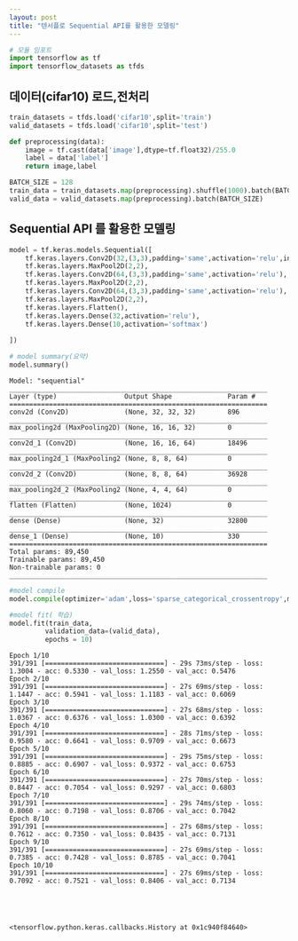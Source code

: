 ```yaml
---
layout: post
title: "텐서플로 Sequential API를 활용한 모델링"
---
```


```python
# 모듈 임포트
import tensorflow as tf
import tensorflow_datasets as tfds
```

## 데이터(cifar10) 로드,전처리


```python
train_datasets = tfds.load('cifar10',split='train')
valid_datasets = tfds.load('cifar10',split='test')

def preprocessing(data):
    image = tf.cast(data['image'],dtype=tf.float32)/255.0
    label = data['label']
    return image,label

BATCH_SIZE = 128
train_data = train_datasets.map(preprocessing).shuffle(1000).batch(BATCH_SIZE)
valid_data = valid_datasets.map(preprocessing).batch(BATCH_SIZE)
```

## Sequential API 를 활용한 모델링


```python
model = tf.keras.models.Sequential([
    tf.keras.layers.Conv2D(32,(3,3),padding='same',activation='relu',input_shape=(32,32,3)), # 32x32x32
    tf.keras.layers.MaxPool2D(2,2),                                                          # 16x16x32
    tf.keras.layers.Conv2D(64,(3,3),padding='same',activation='relu'),                       # 16x16x64
    tf.keras.layers.MaxPool2D(2,2),                                                          # 8x8x64
    tf.keras.layers.Conv2D(64,(3,3),padding='same',activation='relu'),                       # 8x8x64
    tf.keras.layers.MaxPool2D(2,2),                                                          # 4x4x64
    tf.keras.layers.Flatten(),
    tf.keras.layers.Dense(32,activation='relu'),
    tf.keras.layers.Dense(10,activation='softmax')
    
])
```


```python
# model summary(요약)
model.summary()
```

    Model: "sequential"
    _________________________________________________________________
    Layer (type)                 Output Shape              Param #   
    =================================================================
    conv2d (Conv2D)              (None, 32, 32, 32)        896       
    _________________________________________________________________
    max_pooling2d (MaxPooling2D) (None, 16, 16, 32)        0         
    _________________________________________________________________
    conv2d_1 (Conv2D)            (None, 16, 16, 64)        18496     
    _________________________________________________________________
    max_pooling2d_1 (MaxPooling2 (None, 8, 8, 64)          0         
    _________________________________________________________________
    conv2d_2 (Conv2D)            (None, 8, 8, 64)          36928     
    _________________________________________________________________
    max_pooling2d_2 (MaxPooling2 (None, 4, 4, 64)          0         
    _________________________________________________________________
    flatten (Flatten)            (None, 1024)              0         
    _________________________________________________________________
    dense (Dense)                (None, 32)                32800     
    _________________________________________________________________
    dense_1 (Dense)              (None, 10)                330       
    =================================================================
    Total params: 89,450
    Trainable params: 89,450
    Non-trainable params: 0
    _________________________________________________________________



```python
#model compile
model.compile(optimizer='adam',loss='sparse_categorical_crossentropy',metrics=['acc'])
```


```python
#model fit( 학습)
model.fit(train_data,
         validation_data=(valid_data),
         epochs = 10)
```

    Epoch 1/10
    391/391 [==============================] - 29s 73ms/step - loss: 1.3004 - acc: 0.5330 - val_loss: 1.2550 - val_acc: 0.5476
    Epoch 2/10
    391/391 [==============================] - 27s 69ms/step - loss: 1.1447 - acc: 0.5941 - val_loss: 1.1183 - val_acc: 0.6069
    Epoch 3/10
    391/391 [==============================] - 27s 68ms/step - loss: 1.0367 - acc: 0.6376 - val_loss: 1.0300 - val_acc: 0.6392
    Epoch 4/10
    391/391 [==============================] - 28s 71ms/step - loss: 0.9580 - acc: 0.6641 - val_loss: 0.9709 - val_acc: 0.6673
    Epoch 5/10
    391/391 [==============================] - 29s 75ms/step - loss: 0.8885 - acc: 0.6907 - val_loss: 0.9372 - val_acc: 0.6753
    Epoch 6/10
    391/391 [==============================] - 27s 70ms/step - loss: 0.8447 - acc: 0.7054 - val_loss: 0.9297 - val_acc: 0.6803
    Epoch 7/10
    391/391 [==============================] - 29s 74ms/step - loss: 0.8060 - acc: 0.7198 - val_loss: 0.8706 - val_acc: 0.7042
    Epoch 8/10
    391/391 [==============================] - 27s 68ms/step - loss: 0.7612 - acc: 0.7350 - val_loss: 0.8435 - val_acc: 0.7131
    Epoch 9/10
    391/391 [==============================] - 27s 69ms/step - loss: 0.7385 - acc: 0.7428 - val_loss: 0.8785 - val_acc: 0.7041
    Epoch 10/10
    391/391 [==============================] - 27s 69ms/step - loss: 0.7092 - acc: 0.7521 - val_loss: 0.8406 - val_acc: 0.7134





    <tensorflow.python.keras.callbacks.History at 0x1c940f84640>
